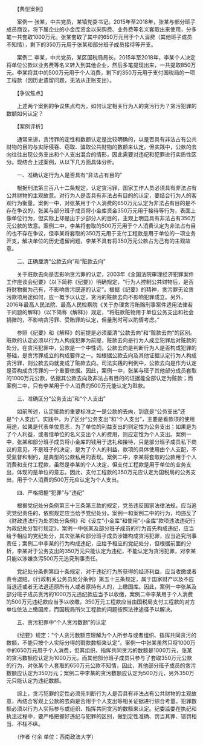 　　【典型案例】

　　案例一 张某，中共党员，某镇党委书记。2015年至2018年，张某与部分班子成员商议，将下属企业的小金库资金以采购费、业务费等名义套取出来使用，分多笔一共套取1000万元。张某套取了其中的650万元用于个人消费（其他班子成员不知情），剩下的350万元用于张某和部分班子成员接待等开支。

　　案例二 李某，中共党员，某区国税局局长。2015年至2018年，李某个人决定将单位公款以业务费等名义转入到其他企业，然后多笔提现出来，一共提取850万元。李某将其中的500万元用于个人消费，剩下的350万元用于支付国税局的一项工程款（因历史遗留问题，无法从正账支出）。

　　【争议焦点】

　　上述两个案例的争议焦点均为，如何认定相关行为人的贪污行为？贪污犯罪的数额如何认定？

　　【案例评析】

　　通常来讲，贪污罪的定性和数额认定是比较明确的，以是否具有非法占有公共财物的目的与实际侵吞、窃取、骗取公共财物的数额来认定。但实践中，公款的去向往往出现公务支出和个人支出混合的情形，因此需要对违纪和犯罪进行实质性区分。现结合上述案例，从以下几方面具体分析。

　　一、准确认定行为人是否具有“非法占有目的”

　　根据刑法第三百八十二条规定，认定贪污罪，国家工作人员必须具有非法占有公共财物的主观故意。对行为人是否具有非法占有目的的认定，要结合行为人的客观行为衡量。案例一中，对张某用于个人消费的650万元认定为非法占有目的是不存在争议的，张某与部分班子成员将小金库资金350万元用于接待等行为，表面上像单位行为，但实际上却是出于少部分人的目的，主观上明显具有非法占有350万元公款的故意。案例二中，李某将套取的500万元用于个人消费认定为非法占有目的也不存在争议，但李某将套取的350万元用于支付工程款是用于单位的一项业务开支，解决单位的历史遗留问题，李某不具有将350万元公款占为己有的主观故意。

　　二、正确厘清“公款去向”和“赃款去向”

　　关于赃款去向是否影响贪污罪的认定，2003年《全国法院审理经济犯罪案件工作座谈会纪要》（以下简称《纪要》）明确规定，“行为人控制公共财物后，是否将财物据为己有，不影响贪污既遂的认定”。根据《纪要》的精神，贪污罪无论贪污款项用途如何，应一概予以认定，贪污的赃款去向不影响犯罪成立。另外，2016年最高人民法院、最高人民检察院《关于办理贪污贿赂刑事案件适用法律若干问题的解释》（以下简称《解释》）规定，“将赃款赃物用于单位公务支出和社会捐赠的，不影响贪污罪、受贿罪的认定，但量刑时可以酌情考虑。”

　　参照《纪要》和《解释》的前提是必须厘清“公款去向”和“赃款去向”的区别。赃款的认定必须以行为人构成犯罪为前提，赃款去向是行为人成立犯罪后对赃款的处分。在贪污犯罪中，公款是一个中性词，公款去向是判断行为人是否构成犯罪的基础，是贪污罪成立的构成要件之一。如根据公款去向及其他证据认定行为人构成贪污罪，则公款去向就变成了赃款去向。司法实践的判例中，公款去向是作为认定是否构成贪污罪的一个重要依据。因此，案例一中，张某与班子其他部分成员套取的1000万元公款，依据其公款去向及非法占有目的的证据能全部认定为赃款；而案例二中，只有李某用于个人消费的500万元能认定为赃款。

　　三、准确区分“公务支出”和“个人支出”

　　如前所述，认定赃款的重要标准之一是公款的去向，到底是“公务支出”还是“个人支出”。实践中，为了区分“公务支出”和“个人支出”，主要是看款项的使用用途，如果是代表单位意志，为了单位的利益支出的则定性为公务支出；如果是为了个人利益，或者借单位的名义支出个人的费用，则应定性为个人支出。案例一中，张某和部分班子成员将小金库的钱用于送礼和接待，只是部分班子成员私下商议的意见，不是班子的决定，是为了个人的利益，款项的具体使用由个人支配，不受监督和制约，是典型的公款私用的表现。案例二中，李某将套取的公款用于个人消费和支付工程款，虽然是李某的个人决定，但支付工程款是用于单位的业务支出，体现的是单位的意志。因此，支付工程款的350万元应认定为国税局的公务支出，用于个人消费的500万元应认定为个人支出。

　　四、严格把握“犯罪”与“违纪”

　　根据党纪处分条例第三十三条第三款的规定，党员违反国家法律法规，应当追究党纪责任的，依照规定应当给予党纪处分。案例一和案例二中的行为，均违反了《财政违法行为处罚处分条例》和《设立“小金库”和使用“小金库”款项违法违纪行为政纪处分暂行规定》。案例一中张某及部分班子成员的行为首先构成违纪，应当给予相应的党纪处分，其次张某和部分班子成员涉嫌构成贪污犯罪，应当追究刑事责任；案例二中李某的行为构成违纪，应给予相应的党纪处分，但根据前面的分析，李某对于公务支出的350万元只能认定为违纪，不能认定为贪污犯罪，对李某只能以涉嫌贪污500万元追究刑事责任。

　　党纪处分条例第四十条规定，对于违纪行为所获得的经济利益，应当收缴或者责令退赔。《行政机关公务员处分条例》第五十三条规定，属于国家财产以及不应当退还或者无法退还原所有人或者原持有人的，上缴国库。因此，案例一中张某及部分班子成员贪污的1000万元违纪款应当予以收缴，案例二中李某用于个人消费的500万元违纪款应当予以收缴，350万元工程款应当由国税局支付工程款的对方单位依法上缴国库，而国税局所欠工程款的问题按照法律途径予以解决。

　　五、贪污犯罪中“个人贪污数额”的认定

　　《纪要》规定：“个人贪污数额应理解为个人所参与或者组织、指挥共同贪污的数额，不能只按个人实际分得的赃款数额来认定”。案例一中张某虽然只将1000万中的650万元用于个人消费，但其组织、指挥共同贪污的数额是1000万元，张某的贪污数额应认定为1000万元，而其他部分班子成员只参与了套取350万元公款的行为，对张某个人套取的650万元公款不知情，因此，其他部分班子成员的贪污数额应认定为350万元；案例二中李某的贪污数额应认定为500万元，另外350万元只能认定为违纪数额。

　　综上，贪污犯罪的定性必须先判断行为人是否具有非法占有公共财物的主观故意，再结合客观上公款的去向是否用于个人支出等相关证据进行综合考量。犯罪数额必须以行为人实际参与或组织、指挥共同贪污的数额来认定。纪委监委在执纪和执法过程中，要严格把握好违纪与犯罪的区别，做到定性准确、罚当其罪、错罚相当、不枉不纵。

　　（作者 付余 单位：西南政法大学）